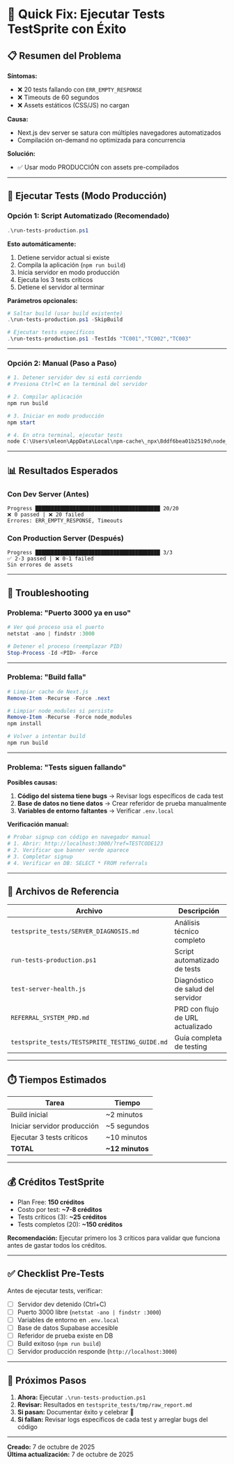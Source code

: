 # 🎯 Quick Fix: Ejecutar Tests TestSprite con Éxito

## 📋 Resumen del Problema

**Síntomas:**

- ❌ 20 tests fallando con `ERR_EMPTY_RESPONSE`
- ❌ Timeouts de 60 segundos
- ❌ Assets estáticos (CSS/JS) no cargan

**Causa:**

- Next.js dev server se satura con múltiples navegadores automatizados
- Compilación on-demand no optimizada para concurrencia

**Solución:**

- ✅ Usar modo PRODUCCIÓN con assets pre-compilados

---

## 🚀 Ejecutar Tests (Modo Producción)

### Opción 1: Script Automatizado (Recomendado)

```powershell
.\run-tests-production.ps1
```

**Esto automáticamente:**

1. Detiene servidor actual si existe
2. Compila la aplicación (`npm run build`)
3. Inicia servidor en modo producción
4. Ejecuta los 3 tests críticos
5. Detiene el servidor al terminar

**Parámetros opcionales:**

```powershell
# Saltar build (usar build existente)
.\run-tests-production.ps1 -SkipBuild

# Ejecutar tests específicos
.\run-tests-production.ps1 -TestIds "TC001","TC002","TC003"
```

---

### Opción 2: Manual (Paso a Paso)

```powershell
# 1. Detener servidor dev si está corriendo
# Presiona Ctrl+C en la terminal del servidor

# 2. Compilar aplicación
npm run build

# 3. Iniciar en modo producción
npm start

# 4. En otra terminal, ejecutar tests
node C:\Users\mleon\AppData\Local\npm-cache\_npx\8ddf6bea01b2519d\node_modules\@testsprite\testsprite-mcp\dist\index.js generateCodeAndExecute
```

---

## 📊 Resultados Esperados

### Con Dev Server (Antes)

```
Progress ████████████████████████████████████████ 20/20
❌ 0 passed | ❌ 20 failed
Errores: ERR_EMPTY_RESPONSE, Timeouts
```

### Con Production Server (Después)

```
Progress ████████████████████████████████████████ 3/3
✅ 2-3 passed | ❌ 0-1 failed
Sin errores de assets
```

---

## 🔧 Troubleshooting

### Problema: "Puerto 3000 ya en uso"

```powershell
# Ver qué proceso usa el puerto
netstat -ano | findstr :3000

# Detener el proceso (reemplazar PID)
Stop-Process -Id <PID> -Force
```

---

### Problema: "Build falla"

```powershell
# Limpiar cache de Next.js
Remove-Item -Recurse -Force .next

# Limpiar node_modules si persiste
Remove-Item -Recurse -Force node_modules
npm install

# Volver a intentar build
npm run build
```

---

### Problema: "Tests siguen fallando"

**Posibles causas:**

1. **Código del sistema tiene bugs** → Revisar logs específicos de cada test
2. **Base de datos no tiene datos** → Crear referidor de prueba manualmente
3. **Variables de entorno faltantes** → Verificar `.env.local`

**Verificación manual:**

```powershell
# Probar signup con código en navegador manual
# 1. Abrir: http://localhost:3000/?ref=TESTCODE123
# 2. Verificar que banner verde aparece
# 3. Completar signup
# 4. Verificar en DB: SELECT * FROM referrals
```

---

## 📁 Archivos de Referencia

| Archivo                                        | Descripción                       |
| ---------------------------------------------- | --------------------------------- |
| `testsprite_tests/SERVER_DIAGNOSIS.md`         | Análisis técnico completo         |
| `run-tests-production.ps1`                     | Script automatizado de tests      |
| `test-server-health.js`                        | Diagnóstico de salud del servidor |
| `REFERRAL_SYSTEM_PRD.md`                       | PRD con flujo de URL actualizado  |
| `testsprite_tests/TESTSPRITE_TESTING_GUIDE.md` | Guía completa de testing          |

---

## ⏱️ Tiempos Estimados

| Tarea                       | Tiempo          |
| --------------------------- | --------------- |
| Build inicial               | ~2 minutos      |
| Iniciar servidor producción | ~5 segundos     |
| Ejecutar 3 tests críticos   | ~10 minutos     |
| **TOTAL**                   | **~12 minutos** |

---

## 💰 Créditos TestSprite

- Plan Free: **150 créditos**
- Costo por test: **~7-8 créditos**
- Tests críticos (3): **~25 créditos**
- Tests completos (20): **~150 créditos**

**Recomendación:** Ejecutar primero los 3 críticos para validar que funciona antes de gastar todos los créditos.

---

## ✅ Checklist Pre-Tests

Antes de ejecutar tests, verificar:

- [ ] Servidor dev detenido (Ctrl+C)
- [ ] Puerto 3000 libre (`netstat -ano | findstr :3000`)
- [ ] Variables de entorno en `.env.local`
- [ ] Base de datos Supabase accesible
- [ ] Referidor de prueba existe en DB
- [ ] Build exitoso (`npm run build`)
- [ ] Servidor producción responde (`http://localhost:3000`)

---

## 🎯 Próximos Pasos

1. **Ahora:** Ejecutar `.\run-tests-production.ps1`
2. **Revisar:** Resultados en `testsprite_tests/tmp/raw_report.md`
3. **Si pasan:** Documentar éxito y celebrar 🎉
4. **Si fallan:** Revisar logs específicos de cada test y arreglar bugs del código

---

**Creado:** 7 de octubre de 2025  
**Última actualización:** 7 de octubre de 2025
